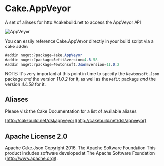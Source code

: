 # Cake.AppVeyor
A set of aliases for http://cakebuild.net to access the AppVeyor API

![AppVeyor](https://ci.appveyor.com/api/projects/status/github/redth/Cake.AppVeyor)

You can easily reference Cake.AppVeyor directly in your build script via a cake addin:

```csharp
#addin nuget:?package=Cake.AppVeyor
#addin nuget:?package=Refit&version=4.6.58
#addin nuget:?package=Newtonsoft.Json&version=11.0.2
```

NOTE: It's very important at this point in time to specify the `Newtonsoft.Json` package *and* the version _11.0.2_ for it, as well as the `Refit` package *and* the version _4.6.58_ for it.


## Aliases

Please visit the Cake Documentation for a list of available aliases:

[http://cakebuild.net/dsl/appveyor](http://cakebuild.net/dsl/appveyor)

## Apache License 2.0
Apache Cake.Json Copyright 2016. The Apache Software Foundation This product includes software developed at The Apache Software Foundation (http://www.apache.org/).